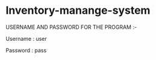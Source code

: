 # Inventory-manange-system


USERNAME AND PASSWORD FOR THE PROGRAM :-

Username : user

Password : pass
